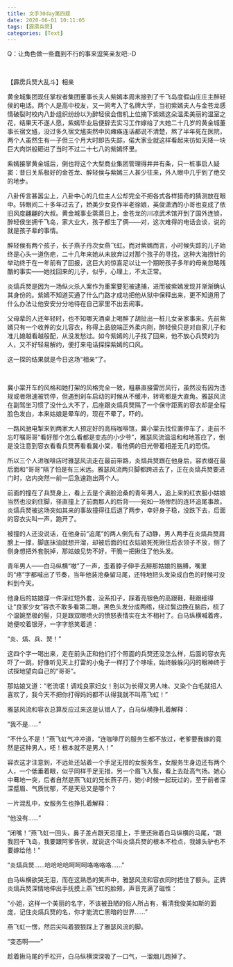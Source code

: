 ```yaml
---
title: 文手30day第四题
date: 2020-06-01 10:11:05
tags: [霹雳兵燹]
categories: [Text]
---
```


<p>Q：让角色做一些蠢到不行的事来逗笑亲友吧:-D</p> 
<p>&nbsp;</p> 
<p>【霹雳兵燹大乱斗】相亲</p> 
<p>黄金城集团现任掌权者集团董事长夫人紫嫣本周末接到了千飞岛度假山庄庄主醉轻侯的电话。两个人是高中校友，又一同考入了名牌大学，当初紫嫣夫人与金苍龙感情破裂时校内八卦组织纷纷以为醉轻侯会借机上位摘下紫嫣这朵温柔美丽的温室之花，结果天不遂人愿，紫嫣毕业后便辞去实习工作嫁给了大她二十几岁的黄金城董事长宿文馗，没过多久宿文馗突然中风瘫痪连话都说不清楚，熬了半年死在医院，两个人虽然生有一子但三个月大时即告失踪，偌大家业就这样看起来彷如天降一块巨大肉饼般砸进了当时不过二十七八的紫嫣怀里。</p> 
<p>紫嫣接掌黄金城后，倒也将这个大型商业集团管理得井井有条，只一桩事启人疑窦：昔日关系极好的金苍龙、醉轻侯与紫嫣三人甚少往来，外人眼中几乎到了绝交的地步。</p> 
<p>八卦传言甚嚣尘上，八卦中心的几位主人公却完全不把各式各样猎奇的猜测放在眼中。转眼间二十多年过去了，娇美少女变作半老徐娘，英俊潇洒的小哥也变成了依旧风度翩翩的大叔。黄金城事业蒸蒸日上，金苍龙的川凉武术馆开到了国外连锁，醉轻侯坐拥千飞岛，家大业大，孩子都生了俩——对，这次难得的电话会谈，说的就是孩子辈的事情。</p> 
<p>醉轻侯有两个孩子，长子燕子丹次女燕飞虹。而对紫嫣而言，小时候失踪的儿子始终是心头一道伤疤，二十几年来她从未放弃过对那个孩子的寻找，这种大海捞针的举动终于在一年前有了回报，这巨大的惊喜足以让一个期盼孩子多年的母亲忽略残酷的事实——她找回来的儿子，似乎，心理上，不太正常。</p> 
<p>炎熇兵燹是因为一场纵火杀人案作为重案要犯被逮捕，进而被紫嫣发现并渐渐确认其身份的。紫嫣不知道买通了什么门路才成功把他从狱中保释出来，更不知道用了什么办法让他安安分分地待在自己家里不出去闹事。</p> 
<p>父母辈的人还年轻时，也不知哪天酒桌上喝醉了胡扯出一桩儿女亲家事来。先前紫嫣只有一个收养的女儿容衣，称得上品貌端正外柔内刚，醉轻侯只是对自家儿子和准儿媳越看越般配，从没发愁过。如今紫嫣的儿子找了回来，他不放心兵燹的为人，又不好轻易解约，便打来电话探探紫嫣的口风。</p> 
<p>这一探的结果就是今日这场“相亲”了。</p> 
<p>&nbsp;</p> 
<p>冀小棠开车的风格和她打架的风格完全一致，粗暴直接雷厉风行，虽然没有因为违规或者限速被罚停，但遇到刹车启动的时候从不缓冲，转弯都是大直角。雅瑟风流在副驾坐习惯了没什么大不了，后座跟炎熇兵燹隔了一个保守距离的容衣却是全程脸色发白，本来姑娘是晕车的，现在不晕了。吓的。</p> 
<p>一路风驰电掣来到两家大人预定好的高档咖啡馆，冀小棠去找位置停车了，走前不忘叮嘱哥哥“看好那个怎么看都是变态的小少爷”，雅瑟风流温温和和地答应了，倒是没注意到容衣看看兵燹再看看冀小棠，看他俩的目光带着相差无几的恐慌。</p> 
<p>所以三个人进咖啡店时雅瑟风流走在最前带路，炎熇兵燹跟在他身后，容衣缀在最后面和“哥哥”隔了怕是有三米远。雅瑟风流两只脚都跨进去了，正在炎熇兵燹要进门时，店内突然一前一后急速跑出两个人。</p> 
<p>前面的撞在了兵燹身上，看上去是个满脸沧桑的青年男人，追上来的红衣服小姑娘当然也没刹住脚，径直撞上了前面那人的后背——宛如一场惨烈的连环追尾事故。炎熇兵燹被这场突如其来的事故撞得往后退了两步，幸好身子稳，没跌下去，后面的容衣尖叫一声，跑开了。</p> 
<p>被撞的人还没说话，在他身前“追尾”的两人倒先有了动静，男人两手在炎熇兵燹肩膀上一撑，脚底抹油就想开溜，却被后面的红衣姑娘死死揪住后衣领子不放，侧了侧身想把外套脱掉，那姑娘见势不好，干脆一把揪住了他头发。</p> 
<p>青年男人——白马纵横“嗷”了一声，歪着脖子伸手去掰那姑娘的胳膊，嘴里的“疼”字都喊出了节奏，当年他装沧桑留马尾，还特地把头发染成白色的时候可没料到今天。</p> 
<p>他身后的姑娘穿一件深红短外套，没系扣子，踩着亮银色的高跟鞋，鞋跟细得让“良家少女”容衣不敢多看第二眼，黑色头发分成两绺，绕过鬓边挽在脑后，梳了个温婉至极的髻，只是跟双眼喷火的愤怒表情实在太不相衬了。白马纵横喊着疼，她便咬着银牙，一字字怒笑着道：</p> 
<p>“炎、熇、兵、燹！”</p> 
<p>这四个字一喝出来，走在前头正和他们打个照面的兵燹还没怎么样，后面的容衣先吓了一跳，好像听见天上打雷的小兔子一样打了个哆嗦，始终躲躲闪闪的眼神终于试探地望向自己的“哥哥”。</p> 
<p>那姑娘又道：“老流氓！调戏良家妇女！别以为长得又男人味、又染个白毛就招人喜欢了，我今天不把你打得妈妈都不认得我就不叫燕飞虹！”</p> 
<p>雅瑟风流和容衣总算反应过来这是认错人了，白马纵横挣扎着解释：</p> 
<p>“我不是……”</p> 
<p>“不什么不是！”燕飞虹气冲冲道，“连咖啡厅的服务生都不放过，老爹要我嫁的竟然是这种男人，呸！根本就不是男人！”</p> 
<p>容衣这才注意到，不远处还站着一个手足无措的女服务生，女服务生身边还有两个人，一个低垂着眼，似乎同样手足无措，另一个眉飞入鬓，看上去趾高气扬。她心中蓦地一突，后者自然是燕飞虹的兄长燕子丹，她小时候一起玩过的，至于前者深深蹙眉、气质忧郁，不是天忌又是哪个？</p> 
<p>一片混乱中，女服务生也挣扎着解释：</p> 
<p>“他没有……”</p> 
<p>“闭嘴！”燕飞虹一回头，鼻子差点跟天忌撞上，手里还揪着白马纵横的马尾，“跟我回千飞岛，我要跟阿爹告状，就说这个叫炎熇兵燹的根本不检点，我嫁头驴也不要嫁给他！”</p> 
<p>“炎熇兵燹……哈哈哈哈呵呵呵咯咯咯咯……”</p> 
<p>白马纵横欲哭无泪，而在这熟悉的笑声中，雅瑟风流和容衣同时捂住了额头。正牌炎熇兵燹深情地伸出手抚摸上燕飞虹的脸颊，声音充满了磁性：</p> 
<p>“小姐，这样一个美丽的名字，不该被丑陋的俗人所占有，看清我俊美如斯的面庞，记住炎熇兵燹的名，你才能流亡黑暗的世界……”</p> 
<p>燕飞虹一愣，然后尖叫着狠狠踩上了雅瑟风流的脚。</p> 
<p>“变态啊——”</p> 
<p>趁着揪马尾的手松开，白马纵横深深吸了一口气，一溜烟儿跑掉了。</p> 
<p><br /></p>
